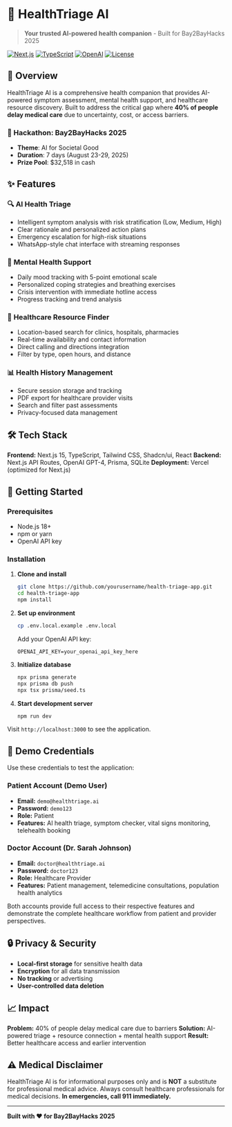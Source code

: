 # 🏥 HealthTriage AI

> **Your trusted AI-powered health companion** - Built for Bay2BayHacks 2025

[![Next.js](https://img.shields.io/badge/Next.js-15-black)](https://nextjs.org/)
[![TypeScript](https://img.shields.io/badge/TypeScript-5-blue)](https://www.typescriptlang.org/)
[![OpenAI](https://img.shields.io/badge/OpenAI-GPT--4-green)](https://openai.com/)
[![License](https://img.shields.io/badge/License-MIT-yellow.svg)](https://opensource.org/licenses/MIT)

## 🌟 Overview

HealthTriage AI is a comprehensive health companion that provides AI-powered symptom assessment, mental health support, and healthcare resource discovery. Built to address the critical gap where **40% of people delay medical care** due to uncertainty, cost, or access barriers.

### 🎯 Hackathon: Bay2BayHacks 2025
- **Theme**: AI for Societal Good
- **Duration**: 7 days (August 23-29, 2025)
- **Prize Pool**: $32,518 in cash

## ✨ Features

### 🔍 **AI Health Triage**
- Intelligent symptom analysis with risk stratification (Low, Medium, High)
- Clear rationale and personalized action plans
- Emergency escalation for high-risk situations
- WhatsApp-style chat interface with streaming responses

### 🧠 **Mental Health Support**
- Daily mood tracking with 5-point emotional scale
- Personalized coping strategies and breathing exercises
- Crisis intervention with immediate hotline access
- Progress tracking and trend analysis

### 📍 **Healthcare Resource Finder**
- Location-based search for clinics, hospitals, pharmacies
- Real-time availability and contact information
- Direct calling and directions integration
- Filter by type, open hours, and distance

### 📊 **Health History Management**
- Secure session storage and tracking
- PDF export for healthcare provider visits
- Search and filter past assessments
- Privacy-focused data management

## 🛠️ Tech Stack

**Frontend:** Next.js 15, TypeScript, Tailwind CSS, Shadcn/ui, React
**Backend:** Next.js API Routes, OpenAI GPT-4, Prisma, SQLite
**Deployment:** Vercel (optimized for Next.js)

## 🚀 Getting Started

### Prerequisites
- Node.js 18+ 
- npm or yarn
- OpenAI API key

### Installation

1. **Clone and install**
   ```bash
   git clone https://github.com/yourusername/health-triage-app.git
   cd health-triage-app
   npm install
   ```

2. **Set up environment**
   ```bash
   cp .env.local.example .env.local
   ```
   Add your OpenAI API key:
   ```
   OPENAI_API_KEY=your_openai_api_key_here
   ```

3. **Initialize database**
   ```bash
   npx prisma generate
   npx prisma db push
   npx tsx prisma/seed.ts
   ```

4. **Start development server**
   ```bash
   npm run dev
   ```

Visit `http://localhost:3000` to see the application.

## 🔑 Demo Credentials

Use these credentials to test the application:

### Patient Account (Demo User)
- **Email:** `demo@healthtriage.ai`
- **Password:** `demo123`
- **Role:** Patient
- **Features:** AI health triage, symptom checker, vital signs monitoring, telehealth booking

### Doctor Account (Dr. Sarah Johnson)
- **Email:** `doctor@healthtriage.ai`
- **Password:** `doctor123`
- **Role:** Healthcare Provider
- **Features:** Patient management, telemedicine consultations, population health analytics

Both accounts provide full access to their respective features and demonstrate the complete healthcare workflow from patient and provider perspectives.

## 🔒 Privacy & Security

- **Local-first storage** for sensitive health data
- **Encryption** for all data transmission  
- **No tracking** or advertising
- **User-controlled data deletion**

## 📈 Impact

**Problem:** 40% of people delay medical care due to barriers
**Solution:** AI-powered triage + resource connection + mental health support
**Result:** Better healthcare access and earlier intervention

## ⚠️ Medical Disclaimer

HealthTriage AI is for informational purposes only and is **NOT** a substitute for professional medical advice. Always consult healthcare professionals for medical decisions. **In emergencies, call 911 immediately.**

---

**Built with ❤️ for Bay2BayHacks 2025**
